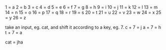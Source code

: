 1 = a 
2 = b 
3 = c 
4 = d 
5 = e 
6 = f 
7 = g 
8 = h 
9 = i 
10 = j 
11 = k 
12 = l 
13 = m 
14 = n 
15 = o 
16 = p 
17 = q 
18 = r 
19 = s 
20 = t 
21 = u 
22 = v 
23 = w 
24 = x 
25 = y 
26 = z

take an input, eg. cat, and shift it according to a key, eg. 7.
c + 7 = j
a + 7 = h
t + 7 = a

cat = jha
